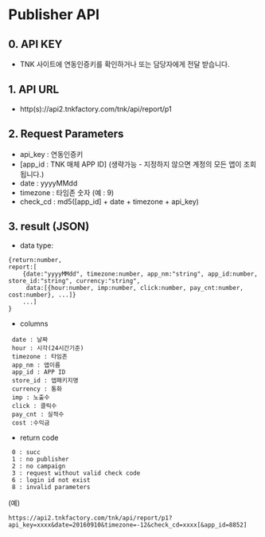 # Publisher API
## 0. API KEY
   -  TNK 사이트에 연동인증키를 확인하거나 또는  담당자에게 전달 받습니다.

## 1. API URL
  - http(s)://api2.tnkfactory.com/tnk/api/report/p1

## 2. Request Parameters
   - api_key : 연동인증키
   - [app_id : TNK 매체 APP ID] (생략가능 - 지정하지 않으면 계정의 모든 앱이 조회됩니다.)
   - date : yyyyMMdd
   - timezone : 타임존 숫자 (예 : 9)
  - check_cd : md5([app_id] + date + timezone + api_key)

## 3. result (JSON)
  - data type:
 ```
{return:number,  
 report:[
     {date:"yyyyMMdd", timezone:number, app_nm:"string", app_id:number, store_id:"string", currency:"string", 
      data:[{hour:number, imp:number, click:number, pay_cnt:number, cost:number}, ...]}
     ...]
 }
```
  - columns
 ```
  date : 날짜
  hour : 시각(24시간기준)
  timezone : 타임존
  app_nm : 앱이름
  app_id : APP ID
  store_id : 앱패키지명
  currency : 통화
  imp : 노출수
  click : 클릭수
  pay_cnt : 실적수
  cost :수익금
```
   
  - return code
```
 0 : succ
 1 : no publisher
 2 : no campaign
 3 : request without valid check code
 6 : login id not exist
 8 : invalid parameters
```

(예)
```
https://api2.tnkfactory.com/tnk/api/report/p1?api_key=xxxx&date=20160910&timezone=-12&check_cd=xxxx[&app_id=8852]
```
